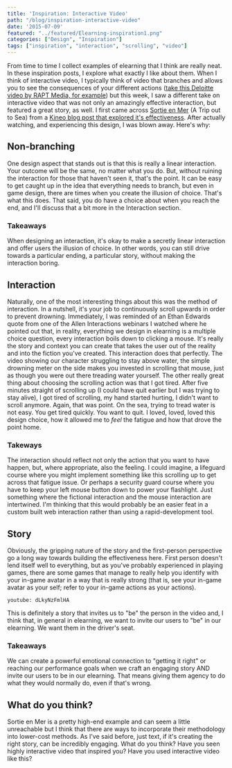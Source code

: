 ```yaml
---
title: 'Inspiration: Interactive Video'
path: "/blog/inspiration-interactive-video"
date: '2015-07-09'
featured: "../featured/Elearning-inspiration1.png"
categories: ["Design", "Inspiration"]
tags: ["inspiration", "interaction", "scrolling", "video"]
---
```


From time to time I collect examples of elearning that I think are really neat. In these inspiration posts, I explore what exactly I like about them. When I think of interactive video, I typically think of video that branches and allows you to see the consequences of your different actions ([take this Deloitte video by RAPT Media, for example](/blog/stuff-i-like-will-you-fit-into-deloitte/)) but this week, I saw a different take on interactive video that was not only an amazingly effective interaction, but featured a great story, as well. I first came across [Sortie en Mer](http://www.sortieenmer.com/) (A Trip out to Sea) from a [Kineo blog post that explored it's effectiveness](http://www.kineo.com/blog/elearning/could-you-shock-your-learners-with-interactive-video?utm_content=bufferb7cce&utm_medium=social&utm_source=twitter.com&utm_campaign=buffer). After actually watching, and experiencing this design, I was blown away. Here's why:

## Non-branching

One design aspect that stands out is that this is really a linear interaction. Your outcome will be the same, no matter what you do. But, without ruining the interaction for those that haven't seen it, that's the point. It can be easy to get caught up in the idea that everything needs to branch, but even in game design, there are times when you create the illusion of choice. That's what this does. That said, you do have a choice about when you reach the end, and I'll discuss that a bit more in the Interaction section.

### Takeaways

When designing an interaction, it's okay to make a secretly linear interaction and offer users the illusion of choice. In other words, you can still drive towards a particular ending, a particular story, without making the interaction boring.

## Interaction

Naturally, one of the most interesting things about this was the method of interaction. In a nutshell, it's your job to continuously scroll upwards in order to prevent drowning. Immediately, I was reminded of an Ethan Edwards quote from one of the Allen Interactions webinars I watched where he pointed out that, in reality, everything we design in elearning is a multiple choice question, every interaction boils down to clicking a mouse. It's really the story and context you can create that takes the user out of the reality and into the fiction you've created. This interaction does that perfectly. The video showing our character struggling to stay above water, the simple drowning meter on the side makes you invested in scrolling that mouse, just as though you were out there treading water yourself. The other really great thing about choosing the scrolling action was that I got tired. After five minutes straight of scrolling up (I could have quit earlier but I was trying to stay alive), I got tired of scrolling, my hand started hurting, I didn't want to scroll anymore. Again, that was point. On the sea, trying to tread water is not easy. You get tired quickly. You want to quit. I loved, loved, loved this design choice, how it allowed me to _feel_ the fatigue and how that drove the point home.

### Takeways

The interaction should reflect not only the action that you want to have happen, but, where appropriate, also the feeling. I could imagine, a lifeguard course where you might implement something like this scrolling up to get across that fatigue issue. Or perhaps a security guard course where you have to keep your left mouse button down to power your flashlight. Just something where the fictional interaction and the mouse interaction are intertwined. I'm thinking that this would probably be an easier feat in a custom built web interaction rather than using a rapid-development tool.

## Story

Obviously, the gripping nature of the story and the first-person perspective go a long way towards building the effectiveness here. First person doesn't lend itself well to everything, but as you've probably experienced in playing games, there are some games that manage to really help you identify with your in-game avatar in a way that is really strong (that is, see your in-game avatar as your self; refer to your in-game actions as your actions).

`youtube: dLkyNzFmlHA`

This is definitely a story that invites us to "be" the person in the video and, I think that, in general in elearning, we want to invite our users to "be" in our elearning. We want them in the driver's seat.

### Takeaways

We can create a powerful emotional connection to "getting it right" or reaching our performance goals when we craft an engaging story AND invite our users to be in our elearning. That means giving them agency to do what they would normally do, even if that's wrong.

## What do you think?

Sortie en Mer is a pretty high-end example and can seem a little unreachable but I think that there are ways to incorporate their methodology into lower-cost methods. As I've said before, just text, if it's creating the right story, can be incredibly engaging. What do you think? Have you seen highly interactive video that inspired you? Have you used interactive video like this?
